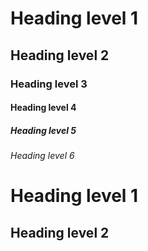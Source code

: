 # Heading level 1
## Heading level 2
###	Heading level 3
#### Heading level 4
##### Heading level 5
###### Heading level 6

Heading level 1
===

Heading level 2
---
